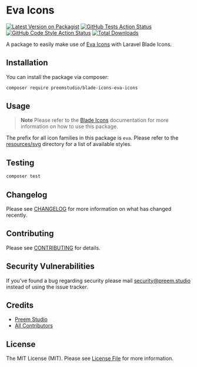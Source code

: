 # Eva Icons

[![Latest Version on Packagist](https://img.shields.io/packagist/v/preemstudio/blade-icons-eva-icons.svg?style=flat-square)](https://packagist.org/packages/preemstudio/blade-icons-eva-icons)
[![GitHub Tests Action Status](https://img.shields.io/github/actions/workflow/status/preemstudio/blade-icons-eva-icons/run-tests.yml?branch=main&label=tests&style=flat-square)](https://github.com/PreemStudio/blade-icons-eva-icons/actions?query=workflow%3Arun-tests+branch%3Amain)
[![GitHub Code Style Action Status](https://img.shields.io/github/actions/workflow/status/preemstudio/blade-icons-eva-icons/fix-php-code-style-issues.yml?branch=main&label=code%20style&style=flat-square)](https://github.com/PreemStudio/blade-icons-eva-icons/actions?query=workflow%3A"Fix+PHP+code+style+issues"+branch%3Amain)
[![Total Downloads](https://img.shields.io/packagist/dt/preemstudio/blade-icons-eva-icons.svg?style=flat-square)](https://packagist.org/packages/preemstudio/blade-icons-eva-icons)

A package to easily make use of [Eva Icons](https://akveo.github.io/eva-icons/#/) with Laravel Blade Icons.

## Installation

You can install the package via composer:

```bash
composer require preemstudio/blade-icons-eva-icons
```

## Usage

> **Note**
> Please refer to the [Blade Icons](https://github.com/PreemStudio/blade-icons) documentation for more information on how to use this package.

The prefix for all icon families in this package is `eva`. Please refer to the [resources/svg](/resources/svg) directory for a list of available styles.

## Testing

```bash
composer test
```

## Changelog

Please see [CHANGELOG](CHANGELOG.md) for more information on what has changed recently.

## Contributing

Please see [CONTRIBUTING](CONTRIBUTING.md) for details.

## Security Vulnerabilities

If you've found a bug regarding security please mail [security@preem.studio](mailto:security@preem.studio) instead of using the issue tracker.

## Credits

- [Preem Studio](https://github.com/PreemStudio)
- [All Contributors](../../contributors)

## License

The MIT License (MIT). Please see [License File](LICENSE.md) for more information.
